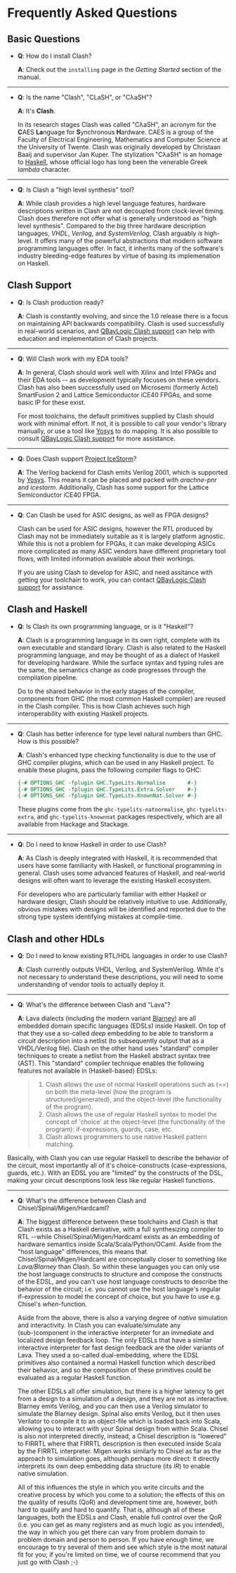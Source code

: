 # Frequently Asked Questions

## Basic Questions

- **Q**: How do I install Clash?

  **A**: Check out the `installing` page in the *Getting Started* section of the manual.

------------------------------------------------------------------------

- **Q**: Is the name "Clash", "CLaSH", or "CλaSH"?

  **A**: It's **Clash**.

  In its research stages Clash was called "CλaSH", an acronym for the **C**AES **La**nguage for **S**ynchronous **H**ardware.
  CAES is a group of the Faculty of Electrical Engineering, Mathematics and Computer Science at the University of Twente.
  Clash was originally developed by Christaan Baaij and supervisor Jan Kuper.
  The stylization "CλaSH" is an homage to [Haskell](https://haskell.org), whose official logo has long been the venerable Greek *lambda* character.

------------------------------------------------------------------------

- **Q**: Is Clash a "high level synthesis" tool?

  **A**: While clash provides a high level language features, hardware descriptions written in Clash are not decoupled from clock-level timing.
  Clash does therefore not offer what is generally understood as "high level synthesis".
  Compared to the big three hardware description languages, *VHDL*, *Verilog*, and *SystemVerilog*, Clash arguably *is* high-level.
  It offers many of the powerful abstractions that modern software programming languages offer.
  In fact, it inherits many of the software's industry bleeding-edge features by virtue of basing its implemenation on Haskell.

## Clash Support

- **Q**: Is Clash production ready?

  **A**: Clash is constantly evolving, and since the 1.0 release there is a focus on maintaining API backwards compatibility.
  Clash is used successfully in real-world scenarios, and [QBayLogic Clash support](https://qbaylogic.com/clash-support.html) can help with education and implementation of Clash projects.

------------------------------------------------------------------------

- **Q**: Will Clash work with my EDA tools?

  **A**: In general, Clash should work well with Xilinx and Intel FPAGs and their EDA tools -- as development typically focuses on these vendors.
  Clash has also been successfully used on Microsemi (formerly Actel) SmartFusion 2 and Lattice Semiconductor iCE40 FPGAs, and some basic IP for these exist.

  For most toolchains, the default primitives supplied by Clash should work with minimal effort.
  If not, it is possible to call your vendor's library manually, or use a tool like [Yosys](http://clifford.at/yosys) to do mapping.
  It is also possible to consult [QBayLogic Clash support](https://qbaylogic.com/clash-support.html) for more assistance.

------------------------------------------------------------------------

- **Q**: Does Clash support [Project IceStorm](http://clifford.at/icestorm)?

  **A**: The Verilog backend for Clash emits Verilog 2001, which is supported by [Yosys](http://clifford.at/yosys).
  This means it can be placed and packed with *arachne-pnr* and *icestorm*.
  Additionally, Clash has some support for the Lattice Semiconductor iCE40 FPGA.

------------------------------------------------------------------------

- **Q**: Can Clash be used for ASIC designs, as well as FPGA designs?

  Clash can be used for ASIC designs, however the RTL produced by Clash may not be immediately suitable as it is largely platform agnostic.
  While this is not a problem for FPGAs, it can make developing ASICs more complicated as many ASIC vendors have different proprietary tool flows, with limited information available about their workings.

  If you are using Clash to develop for ASIC, and need assitance with getting your toolchain to work, you can contact [QBayLogic Clash support](https://qbaylogic.com/clash-support.html) for assistance.

## Clash and Haskell

- **Q**: Is Clash its own programming language, or is it "Haskell"?

  **A**: Clash is a programming language in its own right, complete with its own executable and standard library.
  Clash is also related to the Haskell programming language, and may be thought of as a dialect of Haskell for developing hardware.
  While the surface syntax and typing rules are the same, the semantics change as code progresses through the compilation pipeline.

  Do to the shared behavior in the early stages of the compiler, components from GHC (the most common Haskell compiler) are reused in the Clash compiler.
  This is how Clash achieves such high interoperability with existing Haskell projects.

------------------------------------------------------------------------

- **Q**: Clash has better inference for type level natural numbers than GHC.
  How is this possible?

  **A**: Clash's enhanced type checking functionality is due to the use of GHC compiler plugins, which can be used in any Haskell project.
  To enable these plugins, pass the following compiler flags to GHC:

  ``` haskell
  {-# OPTIONS_GHC -fplugin GHC.TypeLits.Normalise       #-}
  {-# OPTIONS_GHC -fplugin GHC.TypeLits.Extra.Solver    #-}
  {-# OPTIONS_GHC -fplugin GHC.TypeLits.KnownNat.Solver #-}
  ```

  These plugins come from the `ghc-typelits-natnormalise`, `ghc-typelits-extra`, and `ghc-typelits-knownnat` packages respectively, which are all available from Hackage and Stackage.

------------------------------------------------------------------------

- **Q**: Do I need to know Haskell in order to use Clash?

  **A**: As Clash is deeply integrated with Haskell, it is recommended that users have some familiarity with Haskell, or functional programming in general.
  Clash uses some advanced features of Haskell, and real-world designs will often want to leverage the existing Haskell ecosystem.

  For developers who are particularly familiar with either Haskell or hardware design, Clash should be relatively intuitive to use.
  Additionally, obvious mistakes with designs will be identified and reported due to the strong type system identifying mistakes at compile-time.

## Clash and other HDLs

- **Q**: Do I need to know existing RTL/HDL languages in order to use Clash?

  **A**: Clash currently outputs VHDL, Verilog, and SystemVerilog.
  While it's not necessary to understand these descriptions, you will need to some understanding of vendor tools to actually deploy it.

------------------------------------------------------------------------

- **Q**: What's the difference between Clash and "Lava"?

  **A**: Lava dialects (including the modern variant [Blarney](https://github.com/mn416/blarney)) are all embedded domain specific languages (EDSLs) inside Haskell.
  On top of that they use a so-called *deep* embedding to be able to transform a circuit description into a netlist (to subsequently output that as a VHDL/Verilog file).
  Clash on the other hand uses "standard" compiler techniques to create a netlist from the Haskell abstract syntax tree (AST).
  This "standard" compiler technique enables the following features not available in (Haskell-based) EDSLs:

  > 1. Clash allows the use of normal Haskell operations such as (==) on both the meta-level (how the program is structured/generated), and the object-level (the functionality of the program).
  > 2. Clash allows the use of regular Haskell syntax to model the concept of 'choice' at the object-level (the functionality of the program): if-expressions, guards, case, etc.
  > 3. Clash allows programmers to use native Haskell pattern matching.

Basically, with Clash you can use regular Haskell to describe the behavior of the circuit, most importantly all of it's choice-constructs (case-expressions, guards, etc.).
With an EDSL you are "limited" by the constructs of the DSL, making your circuit descriptions look less like regular Haskell functions.

------------------------------------------------------------------------

- **Q**: What's the difference between Clash and Chisel/Spinal/Migen/Hardcaml?

  **A**: The biggest difference between these toolchains and Clash is that Clash exists as a Haskell derivative, with a full synthesizing compiler to RTL --while Chisel/Spinal/Migen/Hardcaml exists as an embedding of hardware semantics inside Scala/Scala/Python/OCaml.
  Aside from the "host language" differences, this means that Chisel/Spinal/Migen/Hardcaml are conceptually closer to something like *Lava/Blarney* than Clash.
  So within these languages you can only use the host language constructs to structure and compose the constructs of the EDSL, and you can't use host language constructs to describe the behavior of the circuit; i.e. you cannot use the host language's regular if-expression to model the concept of choice, but you have to use e.g. Chisel's *when*-function.

  Aside from the above, there is also a varying degree of *native* simulation and interactivity.
  In Clash you can evaluate/simulate any (sub-)component in the interactive interpreter for an immediate and localized design feedback loop.
  The only EDSLs that have a similar interactive interpreter for fast design feedback are the older variants of Lava.
  They used a so-called dual-embedding, where the EDSL primitives also contained a normal Haskell function which described their behavior, and so the composition of these primitives could be evaluated as a regular Haskell function.

  The other EDSLs all offer simulation, but there is a higher latency to get from a design to a simulation of a design, and they are not as interactive.
  Blarney emits Verilog, and you can then use a Verilog simulator to simulate the Blarney design.
  Spinal also emits Verilog, but it then uses Verilator to compile it to an object-file which is loaded back into Scala, allowing you to interact with your Spinal design from within Scala.
  Chisel is also not interpreted directly, instead, a Chisel description is "lowered" to FIRRTL where that FIRRTL description is then executed inside Scala by the FIRRTL interpreter.
  Migen works similarly to Chisel as far as the approach to simulation goes, although perhaps more direct: it directly interprets its own deep embedding data structure (its *IR*) to enable native simulation.

  All of this influences the style in which you write circuits and the creative process by which you come to a solution; the effects of this on the quality of results (QoR) and development time are, however, both hard to qualify and hard to quantify.
  That is, although all of these languages, both the EDSLs and Clash, enable full control over the QoR (i.e. you can get as many registers and as much logic as you intended), the way in which you get there can vary from problem domain to problem domain and person to person.
  If you have enough time, we encourage to try several of them and see which style is the most natural fit for you; if you're limited on time, we of course recommend that you just go with Clash ;-)
